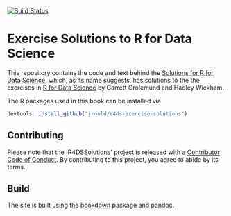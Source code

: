 [![Build Status](https://travis-ci.org/jrnold/r4ds-exercise-solutions.svg?branch=master)](https://travis-ci.org/jrnold/r4ds-exercise-solutions)

# Exercise Solutions to R for Data Science

This repository contains the code and text behind the [Solutions for R for Data Science](https://jrnold.github.io/r4ds-exercise-solutions/), which, as its name suggests, has solutions to the the exercises in [R for Data Science](http://r4ds.had.co.nz/) by Garrett Grolemund and Hadley Wickham.

The R packages used in this book can be installed via
```r
devtools::install_github("jrnold/r4ds-exercise-solutions")
```

## Contributing

Please note that the 'R4DSSolutions' project is released with a [Contributor Code of Conduct](.github/CODE_OF_CONDUCT.md). By contributing to this project, you agree to abide by its terms.

## Build

The site is built using the [bookdown](https://bookdown.org/yihui/bookdown/) package and pandoc.
